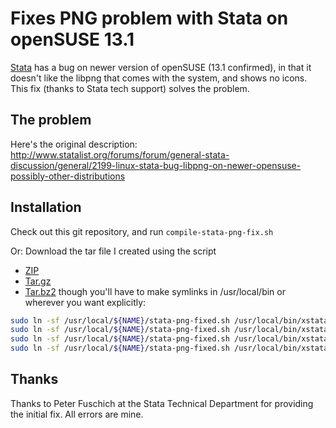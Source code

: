 Fixes PNG problem with Stata on openSUSE 13.1
=============================================

[Stata](http://www.stata.com)  has a bug on newer version of openSUSE (13.1 confirmed), in that it doesn't like the libpng that comes with the system, and shows no icons. This fix (thanks to Stata tech support) solves the problem.

The problem
-----------
Here's the original description: http://www.statalist.org/forums/forum/general-stata-discussion/general/2199-linux-stata-bug-libpng-on-newer-opensuse-possibly-other-distributions

Installation
------------
Check out this git repository, and run 
 `compile-stata-png-fix.sh`

Or:
Download the tar file I created using the script 
 * [ZIP](https://bitbucket.org/vilhuberl/stata-png-fix/get/master.zip)
 * [Tar.gz](https://bitbucket.org/vilhuberl/stata-png-fix/get/master.tar.gz)
 * [Tar.bz2](https://bitbucket.org/vilhuberl/stata-png-fix/get/master.tar.bz2)
though you'll have to make symlinks in /usr/local/bin or wherever you want explicitly:
````bash
sudo ln -sf /usr/local/${NAME}/stata-png-fixed.sh /usr/local/bin/xstata
sudo ln -sf /usr/local/${NAME}/stata-png-fixed.sh /usr/local/bin/xstata-se
sudo ln -sf /usr/local/${NAME}/stata-png-fixed.sh /usr/local/bin/xstata-mp
sudo ln -sf /usr/local/${NAME}/stata-png-fixed.sh /usr/local/bin/xstata-sm
````

Thanks
------
Thanks to Peter Fuschich at the Stata Technical Department for providing the initial fix. All errors are mine.
